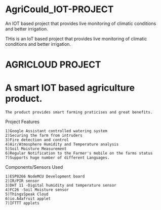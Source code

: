 # AgriCould_IOT-PROJECT

 An IOT based project that provides live monitoring of climatic conditions and better irrigation.

THis is an IoT based project that provides live monitoring of climatic conditions and better irrigation.

# AGRICLOUD PROJECT

# A smart IOT based agriculture product.

    The product provides smart farming praticises and great benefits.

Project Features
    
    1)Google Assistant controlled watering system
    2)Securing the farm from intruders
    3)Fire detection and control
    4)Air/Atmosphere Humidity and Temperature analysis
    5)Soil Moisture Measurement
    6)Regular Notification to the Farmer's mobile on the farms status
    7)Supports huge number of different Languages.

Components/Sensors Used

    1)ESP8266 NodeMCU Development board
    2)IR/PIR sensor
    3)DHT 11 -Digital humidity and temperature sensor
    4)FC26 -Soil Moisture sensor
    5)ThingsSpeak Cloud
    6)io.Adafruit applet
    7)IFTTT applets

